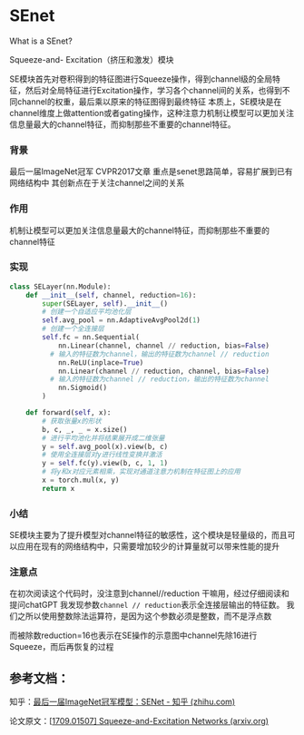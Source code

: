# SEnet

What is a SEnet?

Squeeze-and- Excitation（挤压和激发）模块

SE模块首先对卷积得到的特征图进行Squeeze操作，得到channel级的全局特征，然后对全局特征进行Excitation操作，学习各个channel间的关系，也得到不同channel的权重，最后乘以原来的特征图得到最终特征
本质上，SE模块是在channel维度上做attention或者gating操作，这种注意力机制让模型可以更加关注信息量最大的channel特征，而抑制那些不重要的channel特征。

### 背景

最后一届ImageNet冠军 CVPR2017文章 
重点是senet思路简单，容易扩展到已有网络结构中
其创新点在于关注channel之间的关系

### 作用

机制让模型可以更加关注信息量最大的channel特征，而抑制那些不重要的channel特征

### 实现

```python
class SELayer(nn.Module):
    def __init__(self, channel, reduction=16):
        super(SELayer, self).__init__()
        # 创建一个自适应平均池化层
        self.avg_pool = nn.AdaptiveAvgPool2d(1)
        # 创建一个全连接层
        self.fc = nn.Sequential(
            nn.Linear(channel, channel // reduction, bias=False)
          # 输入的特征数为channel，输出的特征数为channel // reduction
            nn.ReLU(inplace=True)
            nn.Linear(channel // reduction, channel, bias=False) 
          # 输入的特征数为channel // reduction，输出的特征数为channel
            nn.Sigmoid()
        )

    def forward(self, x):
        # 获取张量x的形状
        b, c, _, _ = x.size()
        # 进行平均池化并将结果展开成二维张量
        y = self.avg_pool(x).view(b, c)
        # 使用全连接层对y进行线性变换并激活
        y = self.fc(y).view(b, c, 1, 1)
        # 将y和x对应元素相乘，实现对通道注意力机制在特征图上的应用
        x = torch.mul(x, y)
        return x

```



### 小结

SE模块主要为了提升模型对channel特征的敏感性，这个模块是轻量级的，而且可以应用在现有的网络结构中，只需要增加较少的计算量就可以带来性能的提升

### 注意点

在初次阅读这个代码时，没注意到channel//reduction 干嘛用，经过仔细阅读和提问chatGPT
我发现参数`channel // reduction`表示全连接层输出的特征数。
我们之所以使用整数除法运算符，是因为这个参数必须是整数，而不是浮点数

而被除数reduction=16也表示在SE操作的示意图中channel先除16进行Squeeze，而后再恢复的过程

## 参考文档：

知乎：[﻿最后一届ImageNet冠军模型：SENet - 知乎 (zhihu.com)](https://zhuanlan.zhihu.com/p/65459972)

论文原文：[[1709.01507\] Squeeze-and-Excitation Networks (arxiv.org)](https://arxiv.org/abs/1709.01507)

